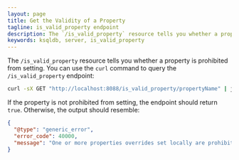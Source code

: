 ```yaml
---
layout: page
title: Get the Validity of a Property
tagline: is_valid_property endpoint
description: The `/is_valid_property` resource tells you whether a property is prohibited from setting.
keywords: ksqldb, server, is_valid_property
---
```


<script type="text/javascript">
        window.location = 'https://docs.confluent.io/platform/current/ksqldb/developer-guide/ksqldb-rest-api/is_valid_property-endpoint.html';
</script>

The `/is_valid_property` resource tells you whether a property is prohibited from setting. You
can use the `curl` command to query the `/is_valid_property` endpoint:

```bash
curl -sX GET "http://localhost:8088/is_valid_property/propertyName" | jq '.'
```

If the property is not prohibited from setting, the endpoint should return `true`. Otherwise, the
output should resemble:

```json
{
  "@type": "generic_error",
  "error_code": 40000,
  "message": "One or more properties overrides set locally are prohibited by the KSQL server (use UNSET to reset their default value): [ksql.service.id]"
}
```